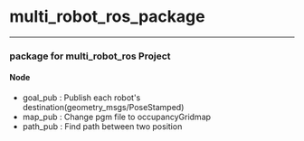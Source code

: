 # multi_robot_ros_package
***
### package for multi_robot_ros Project
#### Node
- goal_pub : Publish each robot's destination(geometry_msgs/PoseStamped)
- map_pub : Change pgm file to occupancyGridmap
- path_pub : Find path between two position

